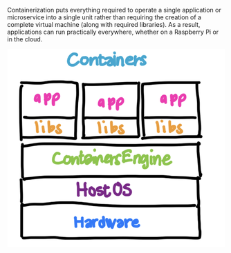 Containerization puts everything required to operate a single application or microservice into a single unit rather than requiring the creation of a complete virtual machine (along with required libraries). As a result, applications can run practically everywhere, whether on a Raspberry Pi or in the cloud.

![](Pasted%20image%2020240328101809.png)